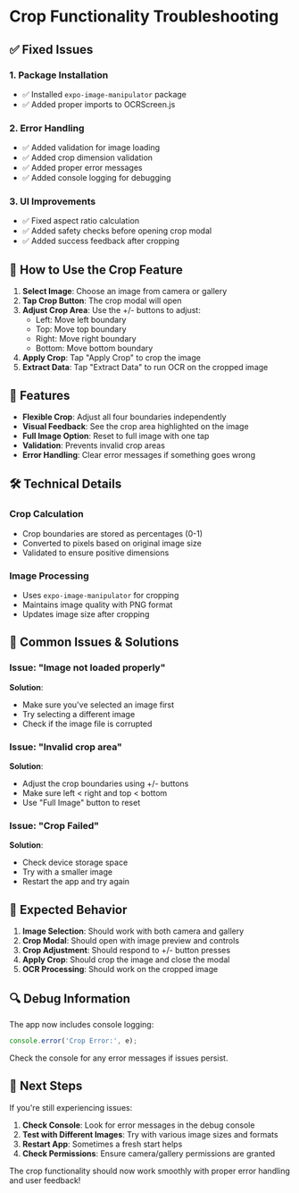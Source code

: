 # Crop Functionality Troubleshooting

## ✅ Fixed Issues

### 1. **Package Installation**
- ✅ Installed `expo-image-manipulator` package
- ✅ Added proper imports to OCRScreen.js

### 2. **Error Handling**
- ✅ Added validation for image loading
- ✅ Added crop dimension validation
- ✅ Added proper error messages
- ✅ Added console logging for debugging

### 3. **UI Improvements**
- ✅ Fixed aspect ratio calculation
- ✅ Added safety checks before opening crop modal
- ✅ Added success feedback after cropping

## 🚀 How to Use the Crop Feature

1. **Select Image**: Choose an image from camera or gallery
2. **Tap Crop Button**: The crop modal will open
3. **Adjust Crop Area**: Use the +/- buttons to adjust:
   - Left: Move left boundary
   - Top: Move top boundary  
   - Right: Move right boundary
   - Bottom: Move bottom boundary
4. **Apply Crop**: Tap "Apply Crop" to crop the image
5. **Extract Data**: Tap "Extract Data" to run OCR on the cropped image

## 🔧 Features

- **Flexible Crop**: Adjust all four boundaries independently
- **Visual Feedback**: See the crop area highlighted on the image
- **Full Image Option**: Reset to full image with one tap
- **Validation**: Prevents invalid crop areas
- **Error Handling**: Clear error messages if something goes wrong

## 🛠️ Technical Details

### Crop Calculation
- Crop boundaries are stored as percentages (0-1)
- Converted to pixels based on original image size
- Validated to ensure positive dimensions

### Image Processing
- Uses `expo-image-manipulator` for cropping
- Maintains image quality with PNG format
- Updates image size after cropping

## 🚨 Common Issues & Solutions

### Issue: "Image not loaded properly"
**Solution**: 
- Make sure you've selected an image first
- Try selecting a different image
- Check if the image file is corrupted

### Issue: "Invalid crop area"
**Solution**:
- Adjust the crop boundaries using +/- buttons
- Make sure left < right and top < bottom
- Use "Full Image" button to reset

### Issue: "Crop Failed"
**Solution**:
- Check device storage space
- Try with a smaller image
- Restart the app and try again

## 📱 Expected Behavior

1. **Image Selection**: Should work with both camera and gallery
2. **Crop Modal**: Should open with image preview and controls
3. **Crop Adjustment**: Should respond to +/- button presses
4. **Apply Crop**: Should crop the image and close the modal
5. **OCR Processing**: Should work on the cropped image

## 🔍 Debug Information

The app now includes console logging:
```javascript
console.error('Crop Error:', e);
```

Check the console for any error messages if issues persist.

## 🎯 Next Steps

If you're still experiencing issues:

1. **Check Console**: Look for error messages in the debug console
2. **Test with Different Images**: Try with various image sizes and formats
3. **Restart App**: Sometimes a fresh start helps
4. **Check Permissions**: Ensure camera/gallery permissions are granted

The crop functionality should now work smoothly with proper error handling and user feedback!
